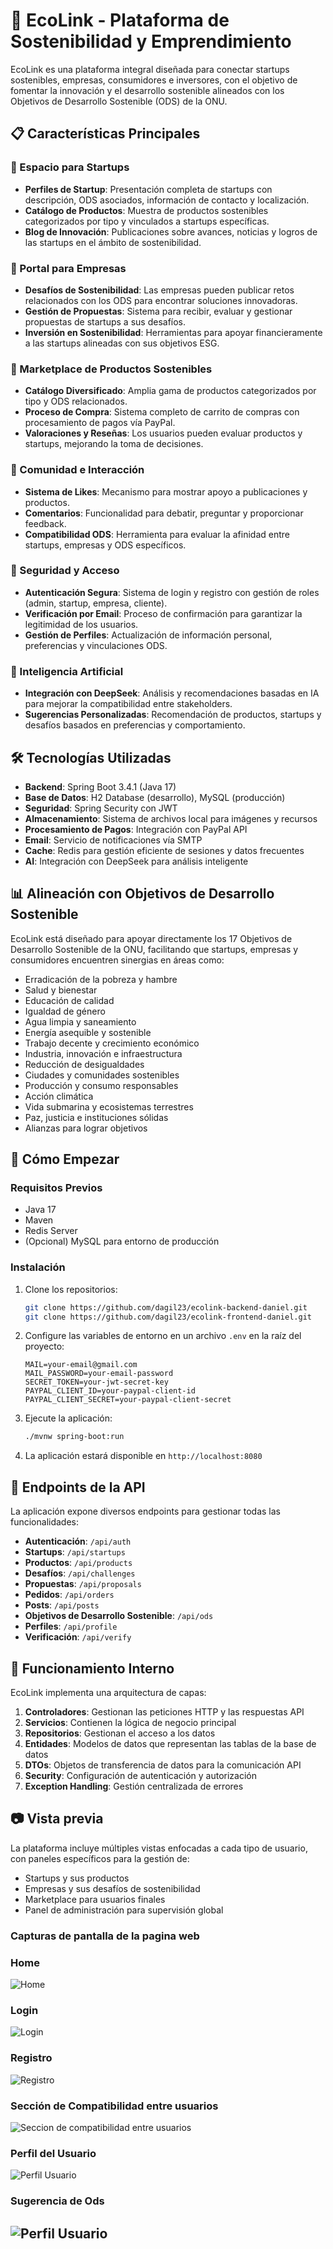 # 🌱 EcoLink - Plataforma de Sostenibilidad y Emprendimiento

EcoLink es una plataforma integral diseñada para conectar startups sostenibles, empresas, consumidores e inversores, con el objetivo de fomentar la innovación y el desarrollo sostenible alineados con los Objetivos de Desarrollo Sostenible (ODS) de la ONU.

## 📋 Características Principales

### 🚀 Espacio para Startups
- **Perfiles de Startup**: Presentación completa de startups con descripción, ODS asociados, información de contacto y localización.
- **Catálogo de Productos**: Muestra de productos sostenibles categorizados por tipo y vinculados a startups específicas.
- **Blog de Innovación**: Publicaciones sobre avances, noticias y logros de las startups en el ámbito de sostenibilidad.

### 🏢 Portal para Empresas
- **Desafíos de Sostenibilidad**: Las empresas pueden publicar retos relacionados con los ODS para encontrar soluciones innovadoras.
- **Gestión de Propuestas**: Sistema para recibir, evaluar y gestionar propuestas de startups a sus desafíos.
- **Inversión en Sostenibilidad**: Herramientas para apoyar financieramente a las startups alineadas con sus objetivos ESG.

### 🛒 Marketplace de Productos Sostenibles
- **Catálogo Diversificado**: Amplia gama de productos categorizados por tipo y ODS relacionados.
- **Proceso de Compra**: Sistema completo de carrito de compras con procesamiento de pagos vía PayPal.
- **Valoraciones y Reseñas**: Los usuarios pueden evaluar productos y startups, mejorando la toma de decisiones.

### 👥 Comunidad e Interacción
- **Sistema de Likes**: Mecanismo para mostrar apoyo a publicaciones y productos.
- **Comentarios**: Funcionalidad para debatir, preguntar y proporcionar feedback.
- **Compatibilidad ODS**: Herramienta para evaluar la afinidad entre startups, empresas y ODS específicos.

### 🔐 Seguridad y Acceso
- **Autenticación Segura**: Sistema de login y registro con gestión de roles (admin, startup, empresa, cliente).
- **Verificación por Email**: Proceso de confirmación para garantizar la legitimidad de los usuarios.
- **Gestión de Perfiles**: Actualización de información personal, preferencias y vinculaciones ODS.

### 🧠 Inteligencia Artificial
- **Integración con DeepSeek**: Análisis y recomendaciones basadas en IA para mejorar la compatibilidad entre stakeholders.
- **Sugerencias Personalizadas**: Recomendación de productos, startups y desafíos basados en preferencias y comportamiento.

## 🛠️ Tecnologías Utilizadas

- **Backend**: Spring Boot 3.4.1 (Java 17)
- **Base de Datos**: H2 Database (desarrollo), MySQL (producción)
- **Seguridad**: Spring Security con JWT
- **Almacenamiento**: Sistema de archivos local para imágenes y recursos
- **Procesamiento de Pagos**: Integración con PayPal API
- **Email**: Servicio de notificaciones vía SMTP
- **Cache**: Redis para gestión eficiente de sesiones y datos frecuentes
- **AI**: Integración con DeepSeek para análisis inteligente

## 📊 Alineación con Objetivos de Desarrollo Sostenible

EcoLink está diseñado para apoyar directamente los 17 Objetivos de Desarrollo Sostenible de la ONU, facilitando que startups, empresas y consumidores encuentren sinergias en áreas como:

- Erradicación de la pobreza y hambre
- Salud y bienestar
- Educación de calidad
- Igualdad de género
- Agua limpia y saneamiento
- Energía asequible y sostenible
- Trabajo decente y crecimiento económico
- Industria, innovación e infraestructura
- Reducción de desigualdades
- Ciudades y comunidades sostenibles
- Producción y consumo responsables
- Acción climática
- Vida submarina y ecosistemas terrestres
- Paz, justicia e instituciones sólidas
- Alianzas para lograr objetivos

## 🚀 Cómo Empezar

### Requisitos Previos
- Java 17
- Maven
- Redis Server
- (Opcional) MySQL para entorno de producción

### Instalación

1. Clone los repositorios:
   ```bash
   git clone https://github.com/dagil23/ecolink-backend-daniel.git
   git clone https://github.com/dagil23/ecolink-frontend-daniel.git

   ```

2. Configure las variables de entorno en un archivo `.env` en la raíz del proyecto:
   ```
   MAIL=your-email@gmail.com
   MAIL_PASSWORD=your-email-password
   SECRET_TOKEN=your-jwt-secret-key
   PAYPAL_CLIENT_ID=your-paypal-client-id
   PAYPAL_CLIENT_SECRET=your-paypal-client-secret
   ```

3. Ejecute la aplicación:
   ```bash
   ./mvnw spring-boot:run
   ```

4. La aplicación estará disponible en `http://localhost:8080`

## 📝 Endpoints de la API

La aplicación expone diversos endpoints para gestionar todas las funcionalidades:

- **Autenticación**: `/api/auth`
- **Startups**: `/api/startups`
- **Productos**: `/api/products`
- **Desafíos**: `/api/challenges`
- **Propuestas**: `/api/proposals`
- **Pedidos**: `/api/orders`
- **Posts**: `/api/posts`
- **Objetivos de Desarrollo Sostenible**: `/api/ods`
- **Perfiles**: `/api/profile`
- **Verificación**: `/api/verify`

## 🔄 Funcionamiento Interno

EcoLink implementa una arquitectura de capas:

1. **Controladores**: Gestionan las peticiones HTTP y las respuestas API
2. **Servicios**: Contienen la lógica de negocio principal
3. **Repositorios**: Gestionan el acceso a los datos
4. **Entidades**: Modelos de datos que representan las tablas de la base de datos
5. **DTOs**: Objetos de transferencia de datos para la comunicación API
6. **Security**: Configuración de autenticación y autorización
7. **Exception Handling**: Gestión centralizada de errores

## 📷 Vista previa

La plataforma incluye múltiples vistas enfocadas a cada tipo de usuario, con paneles específicos para la gestión de:
- Startups y sus productos
- Empresas y sus desafíos de sostenibilidad
- Marketplace para usuarios finales
- Panel de administración para supervisión global

### Capturas de pantalla de la pagina web

### Home 
![Home](screenshots/HomePage.png)

### Login
![Login](screenshots/LoginUserManual.png)

### Registro
![Registro](screenshots/RegisterUserManual.png)

### Sección de Compatibilidad entre usuarios
![Seccion de compatibilidad entre usuarios](screenshots/SectionCompabilityUserManual.png)

### Perfil del Usuario
![Perfil Usuario](screenshots/UserProfileuserManual.png)

### Sugerencia de Ods
![Perfil Usuario](screenshots/SuggestedOds.png)
---


